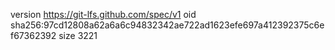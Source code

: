version https://git-lfs.github.com/spec/v1
oid sha256:97cd12808a62a6a6c94832342ae722ad1623efe697a412392375c6ef67362392
size 3221
